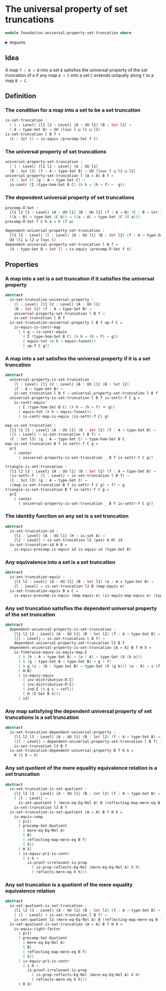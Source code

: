 # The universal property of set truncations

```agda
module foundation.universal-property-set-truncation where
```

<details><summary>Imports</summary>

```agda
open import foundation.contractible-maps
open import foundation.contractible-types
open import foundation.dependent-pair-types
open import foundation.equivalences
open import foundation.function-extensionality
open import foundation.functions
open import foundation.functoriality-dependent-pair-types
open import foundation.homotopies
open import foundation.identity-types
open import foundation.mere-equality
open import foundation.propositions
open import foundation.reflecting-maps-equivalence-relations
open import foundation.sets
open import foundation.type-arithmetic-dependent-pair-types
open import foundation.type-theoretic-principle-of-choice
open import foundation.universal-property-set-quotients
open import foundation.universe-levels

open import foundation-core.equivalence-relations
```

</details>

## Idea

A map `f : A → B` into a set `B` satisfies the universal property of the set truncation of `A` if any map `A → C` into a set `C` extends uniquely along `f` to a map `B → C`.

## Definition

### The condition for a map into a set to be a set truncation

```agda
is-set-truncation :
  ( l : Level) {l1 l2 : Level} {A : UU l1} (B : Set l2) →
  ( A → type-Set B) → UU (lsuc l ⊔ l1 ⊔ l2)
is-set-truncation l B f =
  (C : Set l) → is-equiv (precomp-Set f C)
```

### The universal property of set truncations

```agda
universal-property-set-truncation :
  ( l : Level) {l1 l2 : Level} {A : UU l1}
  (B : Set l2) (f : A → type-Set B) → UU (lsuc l ⊔ l1 ⊔ l2)
universal-property-set-truncation l {A = A} B f =
  (C : Set l) (g : A → type-Set C) →
  is-contr (Σ (type-hom-Set B C) (λ h → (h ∘ f) ~  g))
```

### The dependent universal property of set truncations

```agda
precomp-Π-Set :
  {l1 l2 l3 : Level} {A : UU l1} {B : UU l2} (f : A → B) (C : B → Set l3) →
  ((b : B) → type-Set (C b)) → ((a : A) → type-Set (C (f a)))
precomp-Π-Set f C h a = h (f a)

dependent-universal-property-set-truncation :
  {l1 l2 : Level} (l : Level) {A : UU l1} (B : Set l2) (f : A → type-Set B) →
  UU (l1 ⊔ l2 ⊔ lsuc l)
dependent-universal-property-set-truncation l B f =
  (X : type-Set B → Set l) → is-equiv (precomp-Π-Set f X)
```

## Properties

### A map into a set is a set truncation if it satisfies the universal property

```agda
abstract
  is-set-truncation-universal-property :
    (l : Level) {l1 l2 : Level} {A : UU l1}
    (B : Set l2) (f : A → type-Set B) →
    universal-property-set-truncation l B f →
    is-set-truncation l B f
  is-set-truncation-universal-property l B f up-f C =
    is-equiv-is-contr-map
      ( λ g → is-contr-equiv
        ( Σ (type-hom-Set B C) (λ h → (h ∘ f) ~ g))
        ( equiv-tot (λ h → equiv-funext))
        ( up-f C g))
```

### A map into a set satisfies the universal property if it is a set truncation

```agda
abstract
  universal-property-is-set-truncation :
    (l : Level) {l1 l2 : Level} {A : UU l1} (B : Set l2)
    (f : A → type-Set B) →
    is-set-truncation l B f → universal-property-set-truncation l B f
  universal-property-is-set-truncation l B f is-settr-f C g =
    is-contr-equiv'
      ( Σ (type-hom-Set B C) (λ h → (h ∘ f) ＝ g))
      ( equiv-tot (λ h → equiv-funext))
      ( is-contr-map-is-equiv (is-settr-f C) g)

map-is-set-truncation :
  {l1 l2 l3 : Level} {A : UU l1} (B : Set l2) (f : A → type-Set B) →
  ({l : Level} → is-set-truncation l B f) →
  (C : Set l3) (g : A → type-Set C) → type-hom-Set B C
map-is-set-truncation B f is-settr-f C g =
  pr1
    ( center
      ( universal-property-is-set-truncation _ B f is-settr-f C g))

triangle-is-set-truncation :
  {l1 l2 l3 : Level} {A : UU l1} (B : Set l2) (f : A → type-Set B) →
  (is-settr-f : {l : Level} → is-set-truncation l B f) →
  (C : Set l3) (g : A → type-Set C) →
  ((map-is-set-truncation B f is-settr-f C g) ∘ f) ~ g
triangle-is-set-truncation B f is-settr-f C g =
  pr2
    ( center
      ( universal-property-is-set-truncation _ B f is-settr-f C g))
```

### The identity function on any set is a set truncation

```agda
abstract
  is-set-truncation-id :
    {l1 : Level} {A : UU l1} (H : is-set A) →
    {l2 : Level} → is-set-truncation l2 (pair A H) id
  is-set-truncation-id H B =
    is-equiv-precomp-is-equiv id is-equiv-id (type-Set B)
```

### Any equivalence into a set is a set truncation

```agda
abstract
  is-set-truncation-equiv :
    {l1 l2 : Level} {A : UU l1} (B : Set l2) (e : A ≃ type-Set B) →
    {l : Level} → is-set-truncation l2 B (map-equiv e)
  is-set-truncation-equiv B e C =
    is-equiv-precomp-is-equiv (map-equiv e) (is-equiv-map-equiv e) (type-Set C)
```

### Any set truncation satisfies the dependent universal property of the set truncation

```agda
abstract
  dependent-universal-property-is-set-truncation :
    {l1 l2 l3 : Level} {A : UU l1} (B : Set l2) (f : A → type-Set B) →
    ({l : Level} → is-set-truncation l B f) →
    dependent-universal-property-set-truncation l3 B f
  dependent-universal-property-is-set-truncation {A = A} B f H X =
    is-fiberwise-equiv-is-equiv-map-Σ
      ( λ (h : A → type-Set B) → (a : A) → type-Set (X (h a)))
      ( λ (g : type-Set B → type-Set B) → g ∘ f)
      ( λ g (s : (b : type-Set B) → type-Set (X (g b))) (a : A) → s (f a))
      ( H B)
      ( is-equiv-equiv
        ( inv-distributive-Π-Σ)
        ( inv-distributive-Π-Σ)
        ( ind-Σ (λ g s → refl))
        ( H (Σ-Set B X)))
      ( id)
```

### Any map satisfying the dependent universal property of set truncations is a set truncation

```agda
abstract
  is-set-truncation-dependent-universal-property :
    {l1 l2 l3 : Level} {A : UU l1} (B : Set l2) (f : A → type-Set B) →
    ({l : Level} → dependent-universal-property-set-truncation l B f) →
    is-set-truncation l3 B f
  is-set-truncation-dependent-universal-property B f H X =
    H (λ b → X)
```

### Any set quotient of the mere equality equivalence relation is a set truncation

```agda
abstract
  is-set-truncation-is-set-quotient :
    {l1 l2 l3 : Level} {A : UU l1} (B : Set l2) (f : A → type-Set B) →
    ( {l : Level} →
      is-set-quotient l (mere-eq-Eq-Rel A) B (reflecting-map-mere-eq B f)) →
    is-set-truncation l3 B f
  is-set-truncation-is-set-quotient {A = A} B f H X =
    is-equiv-comp
      ( pr1)
      ( precomp-Set-Quotient
        ( mere-eq-Eq-Rel A)
        ( B)
        ( reflecting-map-mere-eq B f)
        ( X))
      ( H X)
      ( is-equiv-pr1-is-contr
        ( λ h →
          is-proof-irrelevant-is-prop
            ( is-prop-reflects-Eq-Rel (mere-eq-Eq-Rel A) X h)
            ( reflects-mere-eq X h)))
```

### Any set truncation is a quotient of the mere equality equivalence relation

```agda
abstract
  is-set-quotient-is-set-truncation :
    {l1 l2 l3 : Level} {A : UU l1} (B : Set l2) (f : A → type-Set B) →
    ( {l : Level} → is-set-truncation l B f) →
    is-set-quotient l3 (mere-eq-Eq-Rel A) B (reflecting-map-mere-eq B f)
  is-set-quotient-is-set-truncation {A = A} B f H X =
    is-equiv-right-factor
      ( pr1)
      ( precomp-Set-Quotient
        ( mere-eq-Eq-Rel A)
        ( B)
        ( reflecting-map-mere-eq B f)
        ( X))
      ( is-equiv-pr1-is-contr
        ( λ h →
          is-proof-irrelevant-is-prop
            ( is-prop-reflects-Eq-Rel (mere-eq-Eq-Rel A) X h)
            ( reflects-mere-eq X h)))
      ( H X)
```
